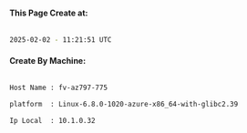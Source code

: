 
   
#### This Page Create at:

```bash

2025-02-02 - 11:21:51 UTC

```

#### Create By Machine:

```bash

Host Name : fv-az797-775

platform  : Linux-6.8.0-1020-azure-x86_64-with-glibc2.39

Ip Local  : 10.1.0.32

```

